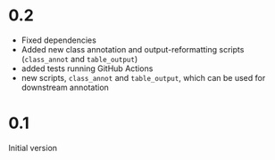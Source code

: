 # 0.2

- Fixed dependencies
- Added new class annotation and output-reformatting scripts (`class_annot` and
  `table_output`)
- added tests running GitHub Actions
- new scripts, `class_annot` and `table_output`, which can be used for downstream annotation


# 0.1

Initial version
